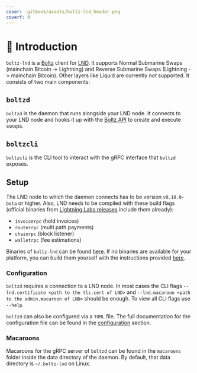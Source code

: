 ```yaml
---
cover: .gitbook/assets/boltz-lnd_header.png
coverY: 0
---
```


# 👋 Introduction

`boltz-lnd` is a [Boltz](https://boltz.exchange) client for [LND](https://github.com/lightningnetwork/lnd). It supports Normal Submarine Swaps (mainchain Bitcoin -> Lightning) and Reverse Submarine Swaps (Lightning -> mainchain Bitcoin). Other layers like Liquid are currently _not_ supported. It consists of two main components:

## `boltzd`

`boltzd` is the daemon that runs alongside your LND node. It connects to your LND node and hooks it up with the [Boltz API](https://api.boltz.exchange/) to create and execute swaps.

## `boltzcli`

`boltzcli` is the CLI tool to interact with the gRPC interface that `boltzd` exposes.

## Setup

The LND node to which the daemon connects has to be version `v0.10.0-beta` or higher. Also, LND needs to be compiled with these build flags (official binaries from [Lightning Labs releases](https://github.com/lightningnetwork/lnd/releases) include them already):

* `invoicerpc` (hold invoices)
* `routerrpc` (multi path payments)
* `chainrpc` (block listener)
* `walletrpc` (fee estimations)

Binaries of `boltz-lnd` can be found [here](https://github.com/BoltzExchange/boltz-lnd/releases). If no binaries are available for your platform, you can build them yourself with the instructions provided [here](https://github.com/BoltzExchange/boltz-lnd#building).

### Configuration

`boltzd` requires a connection to a LND node. In most cases the CLI flags `--lnd.certificate <path to the tls.cert of LND>` and `--lnd.macaroon <path to the admin.macaroon of LND>` should be enough. To view all CLI flags use `--help`.

`boltzd` can also be configured via a `TOML` file. The full documentation for the configuration file can be found in the [configuration](configuration.md) section.

### Macaroons

Macaroons for the gRPC server of `boltzd` can be found in the `macaroons` folder inside the data directory of the daemon. By default, that data directory is `~/.boltz-lnd` on Linux.
